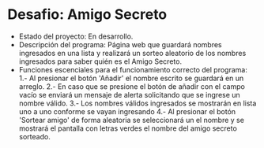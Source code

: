<h1>Desafio: Amigo Secreto</h1>

- Estado del proyecto: En desarrollo.
- Descripción del programa: Página web que guardará nombres ingresados en una lista y realizará un sorteo aleatorio de los nombres ingresados para saber quién es el Amigo Secreto.
- Funciones escenciales para el funcionamiento correcto del programa:  1.- Al presionar el botón 'Añadir' el nombre escrito se guardará en un arreglo.  2.- En caso que se presione el botón de añadir con el campo vacío se enviará un mensaje de alerta solicitando que se ingrese un nombre válido.  3.- Los nombres válidos ingresados se mostrarán en lista uno a uno conforme se vayan ingresando 4.- Al presionar el botón 'Sortear amigo' de forma aleatoria se seleccionará un el nombre y se mostrará el pantalla con letras verdes el nombre del amigo secreto sorteado.
